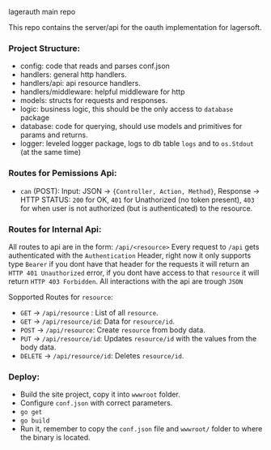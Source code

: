 lagerauth main repo

This repo contains the server/api for the oauth implementation for lagersoft.


### Project Structure:

- config: code that reads and parses conf.json
- handlers: general http handlers.
- handlers/api: api resource handlers.
- handlers/middleware: helpful middleware for http
- models: structs for requests and responses.
- logic: business logic, this should be the only access to `database` package
- database: code for querying, should use models and primitives for params and returns.
- logger: leveled logger package, logs to db table `logs` and to `os.Stdout` (at the same time)

### Routes for Pemissions Api:

- `can` (POST): Input: JSON -> `{Controller, Action, Method}`, Response -> HTTP STATUS: `200` for OK, `401` for Unathorized (no token present), `403` for when user is not authorized (but is authenticated) to the resource.

### Routes for Internal Api:

All routes to api are in the form: `/api/<resource>`
Every request to `/api` gets authenticated with the `Authentication` Header, right now it only supports type `Bearer` if you dont have that header for the requests it will return an `HTTP 401 Unauthorized` error, if you dont have access to that `resource` it will return `HTTP 403 Forbidden`.
All interactions with the api are trough `JSON`

Sopported Routes for `resource`:
- `GET` -> `/api/resource` : List of all `resource`.
- `GET` -> `/api/resource/id`: Data for `resource/id`.
- `POST` -> `/api/resource`: Create `resource` from body data.
- `PUT` -> `/api/resource/id`: Updates `resource/id` with the values from the body data.
- `DELETE` -> `/api/resource/id`: Deletes `resource/id`.

### Deploy:
- Build the site project, copy it into `wwwroot` folder.
- Configure `conf.json` with correct parameters.
- `go get`
- `go build`
- Run it, remember to copy the `conf.json` file and `wwwroot/` folder to where the binary is located.
